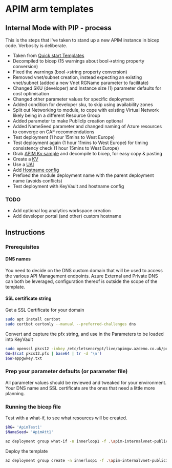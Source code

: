 # APIM arm templates

## Internal Mode with PIP - process

This is the steps that i've taken to stand up a new APIM instance in bicep code. Verbosity is deliberate.

- Taken from [Quick start Templates](https://github.com/Azure/azure-quickstart-templates/blob/master/quickstarts/microsoft.apimanagement/api-management-create-with-internal-vnet-publicip/azuredeploy.json)
- Decompiled to bicep (15 warnings about bool->string property conversion)
- Fixed the warnings (bool->string property conversion)
- Removed vnet/subnet creation, instead expecting an existing vnet/subnet (added a new Vnet RGName parameter to facilitate)
- Changed SKU (developer) and Instance size (1) parameter defaults for cost optimisation
- Changed other parameter values for specific deployment
- Added condition for developer sku, to skip using availability zones
- Split out Networking to module, to cope with existing Virtual Network likely being in a different Resource Group
- Added parameter to make PublicIp creation optional
- Added NameSeed parameter and changed naming of Azure resources to converge on CAF recommendations
- Test deployment (1 hour 15mins to West Europe)
- Test deployment again (1 hour 11mins to West Europe) for timing consistency check (1 hour 15mins to West Europe)
- Grab [APIM Kv sample](https://github.com/Azure/azure-quickstart-templates/blob/master/quickstarts/microsoft.apimanagement/api-management-key-vault-create/azuredeploy.json) and decompile to bicep, for easy copy & pasting
- Create a [KV](https://github.com/Azure/azure-quickstart-templates/blob/master/quickstarts/microsoft.apimanagement/api-management-key-vault-create/azuredeploy.json#L110)
- Use a [UAI](https://github.com/Azure/azure-quickstart-templates/blob/master/quickstarts/microsoft.apimanagement/api-management-key-vault-create/azuredeploy.json#L140)
- Add [Hostname config](https://github.com/Azure/azure-quickstart-templates/blob/master/quickstarts/microsoft.apimanagement/api-management-key-vault-create/azuredeploy.json#L151)
- Prefixed the module deployment name with the parent deployment name (avoids conflicts)
- Test deployment with KeyVault and hostname config

### TODO

- Add optional log analytics workspace creation
- Add developer portal (and other) custom hostname

## Instructions

### Prerequisites

#### DNS names

You need to decide on the DNS custom domain that will be used to access the various API Management endpoints.
Azure External and Private DNS can both be leveraged, configuration thereof is outside the scope of the template.

#### SSL certificate string

Get a SSL Certificate for your domain

```bash
sudo apt install certbot
sudo certbot certonly --manual --preferred-challenges dns
```

Convert and capture the pfx string, and use in the Parameters to be loaded into KeyVault

```bash
sudo openssl pkcs12 -inkey /etc/letsencrypt/live/apimgw.azdemo.co.uk/privkey.pem -in /etc/letsencrypt/live/apimgw.azdemo.co.uk/cert.pem -export -out /etc/letsencrypt/live/apimgw.azdemo.co.uk/pkcs12.pfx -passout pass:
GW=$(cat pkcs12.pfx | base64 | tr -d '\n')
$GW>appgwkey.txt
```

### Prep your parameter defaults (or parameter file)

All parameter values should be reviewed and tweaked for your environment. Your DNS name and SSL certificate are the ones that need a little more planning.

### Running the bicep file

Test with a what-if, to see what resources will be created.

```bash
$RG= 'ApimTest1'
$NameSeed= 'ApimAtt1'

az deployment group what-if -n innerloop1 -f .\apim-internalvnet-publicip.bicep -g $RG -p nameSeed=$NameSeed
```

Deploy the template

```bash
az deployment group create -n innerloop1 -f .\apim-internalvnet-publicip.bicep -g $RG -p nameSeed=$NameSeed
```
